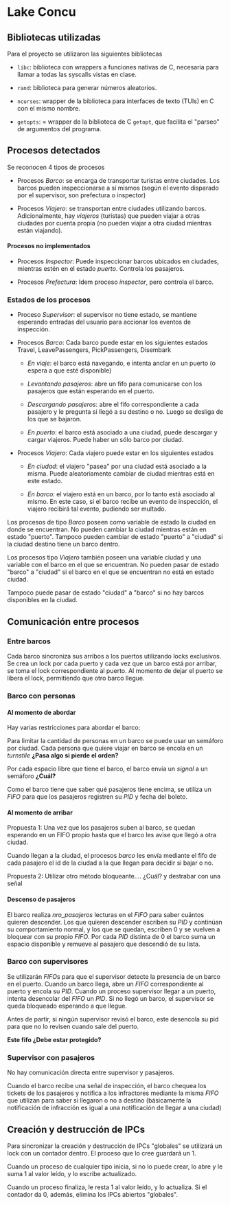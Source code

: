 # Lake Concu

## Bibliotecas utilizadas

Para el proyecto se utilizaron las siguientes bibliotecas

* `libc`: biblioteca con wrappers a funciones nativas de C, necesaria para llamar a todas las syscalls vistas en clase.

* `rand`: biblioteca para generar números aleatorios.

* `ncurses`: wrapper de la biblioteca para interfaces de texto (TUIs) en C con el mismo nombre.

* `getopts`: = wrapper de la biblioteca de C `getopt`, que facilita el "parseo" de argumentos del programa.

## Procesos detectados

Se reconocen 4 tipos de procesos

* Procesos *Barco*: se encarga de transportar turistas entre ciudades. Los barcos pueden inspeccionarse a sí mismos (según el evento disparado por el supervisor, son prefectura o inspector)

* Procesos *Viajero*: se transportan entre ciudades utilizando barcos. Adicionalmente, hay *viajeros* (turistas) que pueden viajar a otras ciudades por cuenta propia (no pueden viajar a otra ciudad mientras están viajando).

#### Procesos no implementados

* Procesos *Inspector*: Puede inspeccionar barcos ubicados en ciudades, mientras estén en el estado *puerto*. Controla los pasajeros.

* Procesos *Prefectura*: Idem proceso *inspector*, pero controla el barco.

### Estados de los procesos

* Proceso *Supervisor*: el supervisor no tiene estado, se mantiene esperando entradas del usuario para accionar los eventos de inspección.

* Procesos *Barco*: Cada barco puede estar en los siguientes estados
Travel,
  LeavePassengers,
  PickPassengers,
  Disembark
    * *En viaje*: el barco está navegando, e intenta anclar en un puerto (o espera a que esté disponible)

    * *Levantando pasajeros*: abre un fifo para comunicarse con los pasajeros que están esperando en el puerto.

    * *Descargando pasajeros*: abre el fifo correspondiente a cada pasajero y le pregunta si llegó a su destino o no. Luego se desliga de los que se bajaron.

    * *En puerto*: el barco está asociado a una ciudad, puede descargar y cargar viajeros. Puede haber un sólo barco por ciudad.

* Procesos *Viajero*: Cada viajero puede estar en los siguientes estados

    * *En ciudad*: el viajero "pasea" por una ciudad está asociado a la misma. Puede aleatoriamente cambiar de ciudad mientras está en este estado.

    * *En barco*: el viajero está en un barco, por lo tanto está asociado al mismo. En este caso, si el barco recibe un evento de inspección, el viajero recibirá tal evento, pudiendo ser multado.

Los procesos de tipo *Barco* poseen como variable de estado la ciudad en donde se encuentran. No pueden cambiar la ciudad mientras están en estado "puerto".
Tampoco pueden cambiar de estado "puerto" a "ciudad" si la ciudad destino tiene un barco dentro.

Los procesos tipo *Viajero* también poseen una variable ciudad y una variable con el barco en el que se encuentran. No pueden pasar de estado "barco" a "ciudad" si el barco en el que se encuentran no está en estado ciudad.

Tampoco puede pasar de estado "ciudad" a "barco" si no hay barcos disponibles en la ciudad.

## Comunicación entre procesos

### Entre barcos

Cada barco sincroniza sus arribos a los puertos utilizando locks exclusivos.
Se crea un lock por cada puerto y cada vez que un barco está por arribar, se toma el lock correspondiente al puerto.
Al momento de dejar el puerto se libera el lock, permitiendo que otro barco llegue.

### Barco con personas

#### Al momento de abordar

Hay varias restricciones para abordar el barco:

Para limitar la cantidad de personas en un barco se puede usar un semáforo por ciudad. Cada persona que quiere viajar en barco se encola en un *turnstile* **¿Pasa algo si pierde el orden?**

Por cada espacio libre que tiene el barco, el barco envía un *signal* a un semáforo **¿Cuál?**

Como el barco tiene que saber qué pasajeros tiene encima, se utiliza un *FIFO* para que los pasajeros registren su *PID* y fecha del boleto.

#### Al momento de arribar

Propuesta 1: Una vez que los pasajeros suben al barco, se quedan esperando en un FIFO propio hasta que el barco les avise que llegó a otra ciudad.

Cuando llegan a la ciudad, el procesos *barco* les envía mediante el fifo de cada pasajero el id de la ciudad a la que llegan para decidir si bajar o no.

Propuesta 2: Utilizar otro método bloqueante.... ¿Cuál? y destrabar con una señal

#### Descenso de pasajeros

El barco realiza *nro_pasajeros* lecturas en el *FIFO* para saber cuántos quieren descender. Los que quieren descender escriben su *PID* y continúan su comportamiento normal, y los que se quedan, escriben 0 y se vuelven a bloquear con su propio *FIFO*. Por cada *PID* distinta de 0 el barco suma un espacio disponible y remueve al pasajero que descendió de su lista.

### Barco con supervisores

Se utilizarán *FIFO*s para que el supervisor detecte la presencia de un barco en el puerto. Cuando un barco llega, abre un *FIFO* correspondiente al puerto y encola su *PID*. Cuando un proceso supervisor llegar a un puerto, intenta desencolar del *FIFO* un *PID*. Si no llegó un barco, el supervisor se queda bloqueado esperando a que llegue.

Antes de partir, si ningún supervisor revisó el barco, este desencola su pid para que no lo revisen cuando sale del puerto.

**Este fifo ¿Debe estar protegido?**

### Supervisor con pasajeros

No hay comunicación directa entre supervisor y pasajeros.

Cuando el barco recibe una señal de inspección, el barco chequea los tickets de los pasajeros y notifica a los infractores mediante la misma *FIFO* que utilizan para saber si llegaron o no a destino (básicamente la notificación de infracción es igual a una notificación de llegar a una ciudad)


## Creación y destrucción de IPCs

Para sincronizar la creación y destrucción de IPCs "globales" se utilizará un lock con un contador dentro. El proceso que lo cree guardará un 1. 

Cuando un proceso de cualquier tipo inicia, si no lo puede crear, lo abre y le suma 1 al valor leído, y lo escribe actualizado.

Cuando un proceso finaliza, le resta 1 al valor leído, y lo actualiza. Si el contador da 0, además, elimina los IPCs abiertos "globales".

